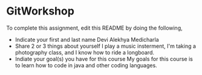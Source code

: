 # GitWorkshop

To complete this assignment, edit this README by doing the following, 

- Indicate your first and last name
Devi Alekhya Medicharla
- Share 2 or 3 things about yourself
I play a music insterment, I'm taking a photography class, and I know how to ride a longboard.
- Indiate your goal(s) you have for this course
My goals for this course is to learn how to code in java and other coding languages. 